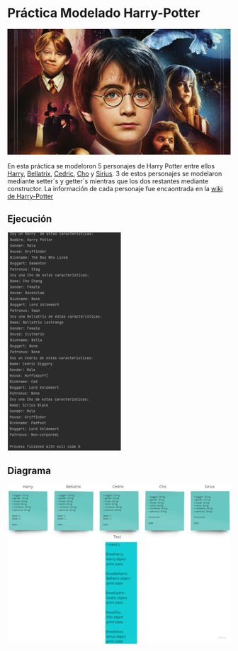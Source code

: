 # Práctica Modelado Harry-Potter
![harry-wall](/1-Harry/Diagrama/Wallpaper.jpg)

En esta práctica se modeloron 5 personajes de Harry Potter entre ellos [Harry](/1-Harry/src/Harry.java), [Bellatrix](/1-Harry/src/Bellatrix.java), 
[Cedric](/1-Harry/src/Cedric.java), [Cho](/1-Harry/src/Cho.java) y [Sirius](/1-Harry/src/Sirius.java). 3 de estos personajes se modelaron mediante setter´s y getter´s
mientras que los dos restantes mediante constructor. La información de cada personaje fue encaontrada en la [wiki de Harry-Potter](https://harrypotter.fandom.com/wiki/Main_Page)


## Ejecución
![Harry-ejecucion](/1-Harry/Diagrama/Harry-ejecucion.png)

## Diagrama
![Harry-diagrama](/1-Harry/Diagrama/diagrama.png)
